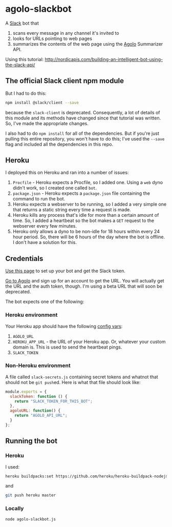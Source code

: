 # agolo-slackbot

A [Slack](http://slack.com) bot that

1. scans every message in any channel it's invited to
2. looks for URLs pointing to web pages
3. summarizes the contents of the web page using the [Agolo](http://agolo.com) Summarizer API.

Using this tutorial: http://nordicapis.com/building-an-intelligent-bot-using-the-slack-api/

## The official Slack client npm module

But I had to do this:

```bash
npm install @slack/client --save
```
because the `slack-client` is deprecated. Consequently, a lot of details of this module and its methods have changed since that tutorial was written. So, I've made the appropriate changes.

I also had to do `npm install` for all of the dependencies. But if you're just pulling this entire repository, you won't have to do this; I've used the `--save` flag and included all the dependencies in this repo.

## Heroku

I deployed this on Heroku and ran into a number of issues:

1. `Procfile` - Heroku expects a Procfile, so I added one. Using a `web` dyno didn't work, so I created one called `bot`.
2. `package.json` - Heroku expects a `package.json` file containing the command to run the bot.
3. Heroku expects a webserver to be running, so I added a very simple one that returns a static string every time a request is made.
4. Heroku kills any process that's idle for more than a certain amount of time. So, I added a heartbeat so the bot makes a `GET` request to the webserver every few minutes.
5. Heroku only allows a dyno to be non-idle for 18 hours within every 24 hour period. So, there will be 6 hours of the day where the bot is offline. I don't have a solution for this.

## Credentials

[Use this page](https://my.slack.com/services/new/bot) to set up your bot and get the Slack token.

[Go to Agolo](http://agolo.com) and sign up for an account to get the URL. You will actually get the URL and the auth token, though. I'm using a beta URL that will soon be deprecated.

The bot expects one of the following:

### Heroku environment

Your Heroku app should have the following [config vars](https://devcenter.heroku.com/articles/config-vars):

1. `AGOLO_URL`
2. `HEROKU_APP_URL` - the URL of your Heroku app. Or, whatever your custom domain is. This is used to send the heartbeat pings.
3. `SLACK_TOKEN`

### Non-Heroku environment

A file called `slack-secrets.js` containing secret tokens and whatnot that should not be `git push`ed. Here is what that file should look like:

```javascript
module.exports = {
  slackToken: function () {
    return "SLACK_TOKEN_FOR_THIS_BOT";
  },
  agoloURL: function() {
  	return "AGOLO_API_URL";
  }
};
```
## Running the bot

### Heroku

I used:

```bash
heroku buildpacks:set https://github.com/heroku/heroku-buildpack-nodejs#v89 -a
```
and

```bash
git push heroku master
```

### Locally

```bash
node agolo-slackbot.js
```
